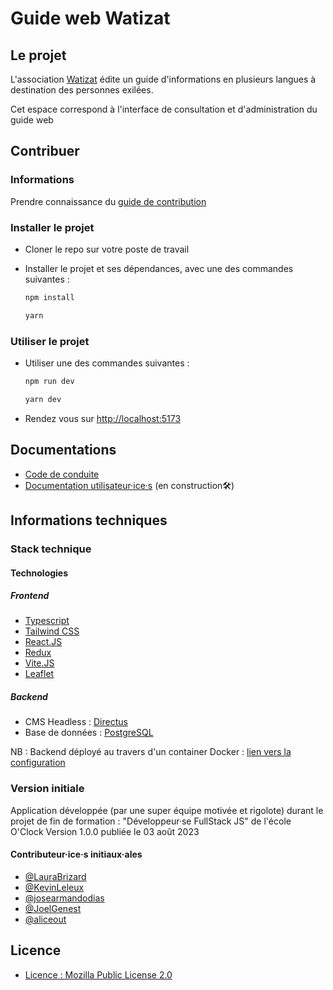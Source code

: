# Guide web Watizat

## Le projet

L'association [Watizat](https://watizat.org) édite un guide d'informations en plusieurs langues à destination des personnes exilées.

Cet espace correspond à l'interface de consultation et d'administration du guide web

## Contribuer

### Informations

Prendre connaissance du [guide de contribution](https://github.com/Watizat/web_app/blob/main/docs/CONTRIBUTING.md)

### Installer le projet

- Cloner le repo sur votre poste de travail

- Installer le projet et ses dépendances, avec une des commandes suivantes :

  ```bash
  npm install
  ```

  ```bash
  yarn
  ```

### Utiliser le projet

- Utiliser une des commandes suivantes :

  ```bash
  npm run dev
  ```

  ```bash
  yarn dev
  ```

- Rendez vous sur <http://localhost:5173>

## Documentations

- [Code de conduite](https://github.com/Watizat/web_app/blob/main/docs/CODE_OF_CONDUCT.md)
- [Documentation utilisateur·ice·s](https://docs.watizat.app) (en construction🛠️)

## Informations techniques

### Stack technique

#### Technologies

##### Frontend

- [Typescript](https://www.typescriptlang.org/)
- [Tailwind CSS](https://tailwindcss.com)
- [React.JS](https://react.dev/)
- [Redux](https://redux.js.org/)
- [Vite.JS](https://vitejs.dev/)
- [Leaflet](https://leafletjs.com/)

##### Backend

- CMS Headless : [Directus](https://directus.io/)
- Base de données : [PostgreSQL](https://www.postgresql.org)

NB : Backend déployé au travers d'un container Docker : [lien vers la configuration](https://docs.directus.io/self-hosted/quickstart.html)

### Version initiale

Application développée (par une super équipe motivée et rigolote) durant le projet de fin de formation : "Développeur·se FullStack JS" de l'école O'Clock
Version 1.0.0 publiée le 03 août 2023

#### Contributeur·ice·s initiaux·ales

- [@LauraBrizard](https://github.com/LauraBrizard)
- [@KevinLeleux](https://github.com/KevinLeleux)
- [@josearmandodias](https://github.com/josearmandodias)
- [@JoelGenest](https://github.com/JoelGenest)
- [@aliceout](https://github.com/aliceout)

## Licence

- [Licence : Mozilla Public License 2.0](https://github.com/Watizat/webguide-webapp/blob/main/LICENSE)

